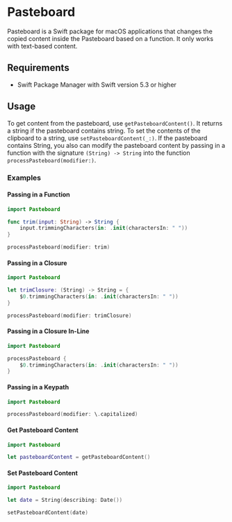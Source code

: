 # Pasteboard

Pasteboard is a Swift package for macOS applications that changes the copied content inside the Pasteboard based on a function. It only works with text-based content.

## Requirements
* Swift Package Manager with Swift version 5.3 or higher

## Usage

To get content from the pasteboard, use `getPasteboardContent()`. It returns a string if the pasteboard contains string.
To set the contents of the clipboard to a string, use `setPasteboardContent(_:)`.
If the pasteboard contains String, you also can modify the pasteboard content by passing in a function with the signature `(String) -> String` into the function `processPasteboard(modifier:)`.

### Examples

#### Passing in a Function
```swift
import Pasteboard

func trim(input: String) -> String {
    input.trimmingCharacters(in: .init(charactersIn: " "))
}

processPasteboard(modifier: trim)
```
#### Passing in a Closure
```swift
import Pasteboard

let trimClosure: (String) -> String = {
    $0.trimmingCharacters(in: .init(charactersIn: " "))
}

processPasteboard(modifier: trimClosure)
```

#### Passing in a Closure In-Line
```swift
import Pasteboard

processPasteboard {
    $0.trimmingCharacters(in: .init(charactersIn: " "))
}
```

#### Passing in a Keypath
```swift
import Pasteboard

processPasteboard(modifier: \.capitalized)
```

#### Get Pasteboard Content
```swift
import Pasteboard

let pasteboardContent = getPasteboardContent()
```

#### Set Pasteboard Content
```swift
import Pasteboard

let date = String(describing: Date())

setPasteboardContent(date)
```
